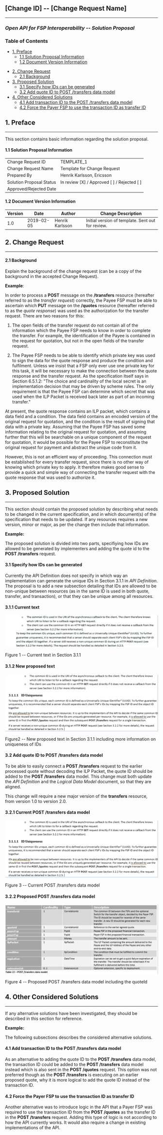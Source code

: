 ## **\[Change ID\] -- \[Change Request Name\]**
___

### *Open API for FSP Interoperability -- Solution Proposal*

### **Table of Contents**

- [1. Preface](#1-preface)
  - [1.1 Solution Proposal Information](#11-solution-proposal-information)
  * [1.2 Document Version Information](#12-document-version-information)
* [2. Change Request](#2-change-request)
  * [2.1 Background](#21-background)
* [3. Proposed Solution](#3-proposed-solution)
  * [3.1 Specify how IDs can be generated](#31-specify-how-ids-can-be-generated)
  * [3.2 Add quote ID to POST /transfers data model](#32-add-quote-id-to-post-transfers-data-model)
* [4. Other Considered Solutions](#4-other-considered-solutions)
  * [4.1 Add transaction ID to the POST /transfers data model](#41-add-transaction-id-to-the-post-transfers-data-model)
  * [4.2 Force the Payer FSP to use the transaction ID as transfer ID](#42-force-the-payer-fsp-to-use-the-transaction-id-as-transfer-id)

## **1. Preface**
___

This section contains basic information regarding the solution proposal.

#### 1.1 Solution Proposal Information

| | |
|---|---|
| Change Request ID | TEMPLATE\_1 |
| Change Request Name | Template for Change Request |
| Prepared By | Henrik Karlsson, Ericsson |
| Solution Proposal Status | In review [X] / Approved [ ] / Rejected [ ] |
| Approved/Rejected Date |

#### 1.2 Document Version Information

| Version | Date | Author | Change Description |
|---|---|---|---|
| 1.0 | 2019-02-05 | Henrik Karlsson | Initial version of template. Sent out for review. |

## **2. Change Request**
___

#### 2.1 Background

Explain the background of the change request (can be a copy of the
background in the accepted Change Request).

**Example**:

In order to process a **POST** message on the **/transfers** resource
(hereafter referred to as the *transfer request*) correctly, the Payee
FSP must be able to ascertain which **PUT** message on the **/quotes**
resource (hereafter referred to as the *quote response*) was used as the
authorization for the transfer request. There are two reasons for this:

1.  The open fields of the transfer request do not contain all of the
    information which the Payee FSP needs to know in order to complete
    the transfer. For example, the identification of the Payee is
    contained in the request for quotation, but not in the open fields
    of the transfer request.

2.  The Payee FSP needs to be able to identify which private key was
    used to sign the data for the quote response and produce the
    condition and fulfilment. Unless we insist that a FSP only ever use
    one private key for this task, it will be necessary to make the
    connection between the quote response and the transfer request. As
    the specification itself says in Section 6.5.1.2: "The choice and
    cardinality of the local secret is an implementation decision that
    may be driven by scheme rules. The only requirement is that the
    Payee FSP can determine which secret that was used when the ILP
    Packet is received back later as part of an incoming transfer."

At present, the quote response contains an ILP packet, which contains a
data field and a condition. The data field contains an encoded version
of the original request for quotation, and the condition is the result
of signing that data with a private key. Assuming that the Payee FSP has
saved some information relating to the original request for quotation,
and assuming further that this will be searchable on a unique component
of the request for quotation, it would be possible for the Payee FSP to
reconstitute the original request for payment and abstract the unique
code from it.

However, this is not an efficient way of proceeding. This connection
must be established for every transfer request, since there is no other
way of knowing which private key to apply. It therefore makes good sense
to provide a quick and simple way of connecting the transfer request
with the quote response that was used to authorize it.

## **3. Proposed Solution**
___

This section should contain the proposed solution by describing what
needs to be changed in the current specification, and in which
document(s) of the specification that needs to be updated. If any
resources requires a new version, minor or major, as per the change then
include that information.

**Example:**

The proposed solution is divided into two parts, specifiying how IDs are
allowed to be generated by implementers and adding the quote id to the
**POST /transfers** request.

#### 3.1 Specify how IDs can be generated

Currently the API Definition does not specify in which way an
implementation can generate the unique IDs in Section 3.1.1 in *API
Definition*. The proposal is to add a new subsection detailing that IDs
are allowed to be non-unique between resources (as in the same ID is
used in both quote, transfer, and transaction), or that they can be
unique among all resources.

#### 3.1.1 Current text

![Figure 1](../assets/img/figure1.png)

Figure 1 -- Current text in Section 3.1.1

#### 3.1.2 New proposed text

![Figure 2](../assets/img/figure2.png)

Figure2  -- New proposed text in Section 3.1.1 including more information
on uniqueness of IDs

#### 3.2 Add quote ID to POST /transfers data model

To be able to easily connect a **POST /transfers** request to the
earlier processed quote without decoding the ILP Packet, the quote ID
should be added to the **POST /transfers** data model. This change must
both update the *API Definition* and the *Logical Data Model* document,
so that they are aligned.

This change will require a new major version of the **transfers**
resource, from version 1.0 to version 2.0.

#### 3.2.1 Current POST /transfers data model

![Figure 3](../assets/img/figure2.png)

Figure 3 -- Current POST /transfers data model

#### 3.2.2 Proposed POST /transfers data model

![Figure 4](../assets/img/figure4.png)

Figure 4 -- Proposed POST /transfers data model including the quoteId

## **4. Other Considered Solutions**
___

If any alternative solutions have been investigated, they should be
described in this section for reference.

**Example:**

The following subsections describes the considered alternative
solutions.

#### 4.1 Add transaction ID to the POST /transfers data model

As an alternative to adding the quote ID to the **POST /transfers** data
model, the transaction ID could be added to the **POST /transfers** data
model instead which is also sent in the **POST /quotes** request. This
option was not preferred though as the **POST /transfers** is executing
on an earlier proposed quote, why it is more logical to add the quote ID
instead of the transaction ID.

#### 4.2 Force the Payer FSP to use the transaction ID as transfer ID

Another alternative was to introduce logic in the API that a Payer FSP
was required to use the transaction ID from the **POST /quotes** as the
transfer ID in the **POST /transfers** request. Adding this type of
logic is not according to how the API currently works. It would also
require a change in existing implementations of the API.
